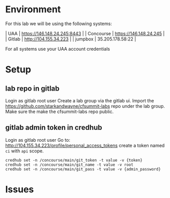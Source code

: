 # Environment
For this lab we will be using the following systems:

| UAA       | https://146.148.24.245:8443 |
| Concourse | https://146.148.24.245      |
| Gitlab    | http://104.155.34.223       |
| jumpbox   | 35.205.178.58:22            |

For all systems use your UAA account credentials

# Setup

## lab repo in gitlab
Login as gitlab root user
Create a lab group via the gitlab ui.
Import the https://github.com/starkandwayne/cfsummit-labs repo under the lab group.
Make sure the make the cfsummit-labs repo public.

## gitlab admin token in credhub
Login as gitlab root user
Go to: http://104.155.34.223/profile/personal_access_tokens
create a token named `ci` with `api` scope.

```
credhub set -n /concourse/main/git_token -t value -v {token}
credhub set -n /concourse/main/git_name -t value -v root
credhub set -n /concourse/main/git_pass -t value -v {admin_password}
```

# Issues
